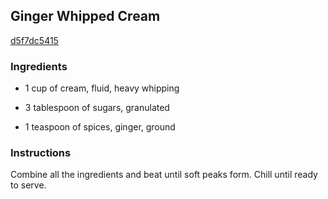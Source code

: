 ## Ginger Whipped Cream

[d5f7dc5415](http://www.foodnetwork.com/recipes/ginger-whipped-cream-recipe.html)

### Ingredients

 - 1 cup of cream, fluid, heavy whipping

 - 3 tablespoon of sugars, granulated

 - 1 teaspoon of spices, ginger, ground

### Instructions

Combine all the ingredients and beat until soft peaks form. Chill until ready to serve.